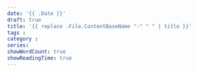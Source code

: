 ```yaml
---
date: '{{ .Date }}'
draft: true
title: '{{ replace .File.ContentBaseName "-" " " | title }}'
tags :
category :
series:
showWordCount: true
showReadingTime: true
---
```


<div style="text-align: justify;">



</div>